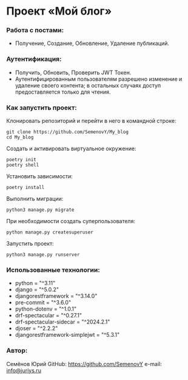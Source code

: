 #  Проект «Мой блог»
### Работа с постами:
 - Получение, Создание, Обновление, Удаление публикаций.
### Аутентификация:
 - Получить, Обновить, Проверить JWT Токен.
 -  Аутентифицированным пользователям разрешено изменение и удаление своего контента; в остальных случаях доступ предоставляется только для чтения.


### Как запустить проект:

Клонировать репозиторий и перейти в него в командной строке:
```
git clone https://github.com/SemenovY/My_blog
cd My_blog
```
Cоздать и активировать виртуальное окружение:
```
poetry init
poetry shell
```
Установить зависимости:
```
poetry install
```
Выполнить миграции:
```
python3 manage.py migrate
```
При необходимости создать суперпользователя:
```
python manage.py createsuperuser
```
Запустить проект:
```
python3 manage.py runserver
```
### Использованные технологии:
- python = "^3.11"
- django = "^5.0.2"
- djangorestframework = "^3.14.0"
- pre-commit = "^3.6.0"
- python-dotenv = "^1.0.1"
- drf-spectacular = "^0.27.1"
- drf-spectacular-sidecar = "^2024.2.1"
- djoser = "^2.2.2"
- djangorestframework-simplejwt = "^5.3.1"
### Автор:
Семёнов Юрий
GitHub: https://github.com/SemenovY
e-mail: info@juriys.ru
